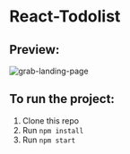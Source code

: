 # React-Todolist


## Preview: 

![grab-landing-page](preview.gif)

## To run the project:

1. Clone this repo
2. Run `npm install`
3. Run `npm start`

